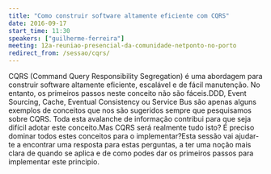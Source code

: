 ```yaml
---
title: "Como construir software altamente eficiente com CQRS"
date: 2016-09-17
start_time: 11:30
speakers: ["guilherme-ferreira"]
meeting: 12a-reuniao-presencial-da-comunidade-netponto-no-porto
redirect_from: /sessao/cqrs/
---
```


CQRS (Command Query Responsibility Segregation) é uma abordagem para construir software altamente eficiente, escalável e de fácil manutenção. No entanto, os primeiros passos neste conceito não são fáceis.DDD, Event Sourcing, Cache, Eventual Consistency ou Service Bus são apenas alguns exemplos de conceitos que nos são sugeridos sempre que pesquisamos sobre CQRS. Toda esta avalanche de informação contribui para que seja difícil adotar este conceito.Mas CQRS será realmente tudo isto? É preciso dominar todos estes conceitos para o implementar?Esta sessão vai ajudar-te a encontrar uma resposta para estas perguntas, a ter uma noção mais clara de quando se aplica e de como podes dar os primeiros passos para implementar este principio.
